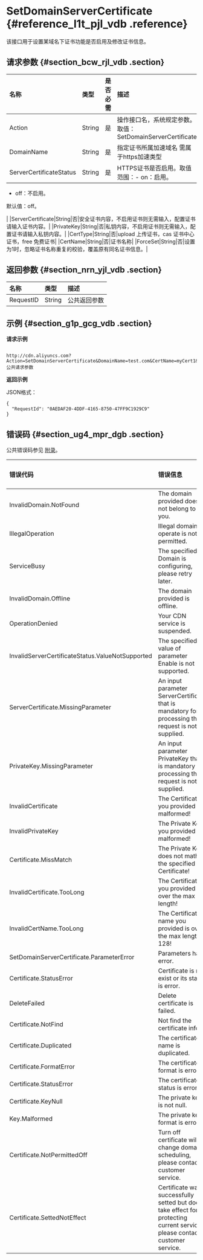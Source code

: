 # SetDomainServerCertificate {#reference_l1t_pjl_vdb .reference}

该接口用于设置某域名下证书功能是否启用及修改证书信息。

## 请求参数 {#section_bcw_rjl_vdb .section}

|名称|类型|是否必需|描述|
|:-|:-|:---|:-|
|Action|String|是|操作接口名，系统规定参数。取值：SetDomainServerCertificate|
|DomainName|String|是|指定证书所属加速域名 需属于https加速类型|
|ServerCertificateStatus|String|是|HTTPS证书是否启用。取值范围：-   on：启用。
-   off：不启用。

默认值：off。

|
|ServerCertificate|String|否|安全证书内容，不启用证书则无需输入，配置证书请输入证书内容。|
|PrivateKey|String|否|私钥内容，不启用证书则无需输入，配置证书请输入私钥内容。|
|CertType|String|否|upload 上传证书，cas 证书中心证书，free 免费证书|
|CertName|String|否|证书名称|
|ForceSet|String|否|设置为1时，忽略证书名称重复的校验，覆盖原有同名证书信息。|

## 返回参数 {#section_nrn_yjl_vdb .section}

|名称|类型|描述|
|:-|:-|:-|
|RequestID|String|公共返回参数|

## 示例 {#section_g1p_gcg_vdb .section}

**请求示例**

```

http://cdn.aliyuncs.com?Action=SetDomainServerCertificate&DomainName=test.com&CertName=myCert1&ServerCertificateStatus=on&ServerCertificate=xxx&PrivateKey=yyy&公共请求参数
```

**返回示例**

JSON格式：

```
{
  "RequestId": "0AEDAF20-4DDF-4165-8750-47FF9C1929C9"
}
```

## 错误码 {#section_ug4_mpr_dgb .section}

公共错误码参见 [附录](../../../../intl.zh-CN/旧版API参考/附录.md)。

|错误代码|错误信息|HTTP 状态码|描述|
|:---|:---|:-------|:-|
|InvalidDomain.NotFound|The domain provided does not belong to you.|404|域名不存在或不属于当前用户|
|IllegalOperation|Illegal domain operate is not permitted.|403|没有权限执行当前操作|
|ServiceBusy|The specified Domain is configuring, please retry later.|403|域名正在配置中，请稍后再试。|
|InvalidDomain.Offline|The domain provided is offline.|400|域名已下线|
|OperationDenied|Your CDN service is suspended.|403|该账号已经欠费，请充值。|
|InvalidServerCertificateStatus.ValueNotSupported|The specified value of parameter Enable is not supported.|400|ServerCertificateStatus的值不合法|
|ServerCertificate.MissingParameter|An input parameter ServerCertificate that is mandatory for processing the request is not supplied.|400|ServerCertificate参数缺失|
|PrivateKey.MissingParameter|An input parameter PrivateKey that is mandatory for processing the request is not supplied.|400|PrivateKey参数缺失|
|InvalidCertificate|The Certificate you provided is malformed!|400|证书内容不合法|
|InvalidPrivateKey|The Private Key you provided is malformed!|400|私钥内容不合法|
|Certificate.MissMatch|The Private Key does not math the specified Certificate!|400|证书和私钥不匹配|
|InvalidCertificate.TooLong|The Certificate you provided is over the max length!|400|证书内容超过长度限制|
|InvalidCertName.TooLong|The Certificate name you provided is over the max length 128!|400|证书名称不能超过128个字符|
|SetDomainServerCertificate.ParameterError|Parameters have error.|400|参数错误|
|Certificate.StatusError|Certificate is not exist or its status is error.|400|证书不存在或证书状态错误|
|DeleteFailed|Delete certificate is failed.|400|删除证书失败|
|Certificate.NotFind|Not find the certificate info.|400|没有查到相应证书|
|Certificate.Duplicated|The certificate name is duplicated.|400|证书名称重复|
|Certificate.FormatError|The certificate format is error.|400|证书格式错误|
|Certificate.StatusError|The certificate status is error.|400|证书状态错误|
|Certificate.KeyNull|The private key is not null.|400|私钥不能为空|
|Key.Malformed|The private key format is error.|400|私钥格式错误|
|Certificate.NotPermittedOff|Turn off certificate will change domain scheduling, please contact customer service.|400|关闭证书会影响该域名调度，请联系客服调整。|
|Certificate.SettedNotEffect|Certificate was successfully setted but does't take effect for protecting current service, please contact customer service.|400|证书已经设置成功，但为保护当前服务还未生效，请联系客服处理。|

